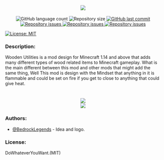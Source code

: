 <h1 align="center">
  <img src="https://raw.githubusercontent.com/lazyMods/WoodenUtilities/master/src/main/resources/logo.png?token=AMTKJ62YT4QCWDECMNQ2USC7N4TCM"><br>
</h1>

<p align="center">
  <img alt="GitHub language count" src="https://img.shields.io/github/languages/count/lazyMods/WoodenUtilities.svg">

  <img alt="Repository size" src="https://img.shields.io/github/repo-size/lazyMods/WoodenUtilities.svg">
  
  <a href="https://github.com/lazyMods/WoodenUtilities/commits/master">
    <img alt="GitHub last commit" src="https://img.shields.io/github/last-commit/lazyMods/WoodenUtilities.svg">
  </a>

  <a href="https://github.com/lazyMods/WoodenUtilities/issues">
    <img alt="Repository issues" src="https://img.shields.io/github/issues/lazyMods/WoodenUtilities.svg">
  </a>

  <a href="https://www.curseforge.com/minecraft/mc-mods/wooden-utilities">
    <img alt="Repository issues" src="http://cf.way2muchnoise.eu/full_366844_downloads.svg">
  </a>

  <a href="https://www.curseforge.com/minecraft/mc-mods/wooden-utilities">
    <img alt="Repository issues" src="http://cf.way2muchnoise.eu/versions/366844.svg">
  </a>

  [![License: MIT](https://img.shields.io/badge/License-MIT-yellow.svg)](https://opensource.org/licenses/MIT)
</p>


### Description:

Wooden Utilities is a mod design for Minecraft 1.14 and above that adds many different types of wood related items to Minecraft gameplay. What is the main different between this mod and other mods that might add the same thing, Well This mod is design with the Mindset that anything in it is flammable and could be set on fire if you get to close to anything that could give heat.

<h1 align="center">
  <img src="https://raw.githubusercontent.com/lazyMods/WoodenUtilities/master/art/blocks.png?token=AMTKJ64DNSC4P7PSZAJCAC27N4TIG"><br>
   <img src="https://raw.githubusercontent.com/lazyMods/WoodenUtilities/master/art/items.png?token=AMTKJ66LWZ54UIGKOYEDGGC7N4TME"><br>
</h1>

### Authors:

* [@BedrockLegends](https://github.com/BedrockLegends) - Idea and logo.

### License:

DoWhateverYouWant.(MIT)

